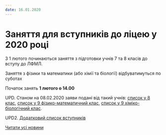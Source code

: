 ```yaml
---
date: 16.01.2020
---
```

# Заняття для вступників до ліцею у 2020 році

З 1 лютого починаються заняття з підготовки учнів 7 та 8 класів до вступу до ЛФМЛ.

Заняття з фізики та математики (або хімії та біології) відбуватимуться по суботах

Початок занять **1 лютого о 14.00**

UPD. Станом на 08.02.2020 заяви подані від такий учнів: [список у 8 клас](/files/blog/заняття-для-вступників-до-ліцею-у-2020-році/список-вступників-8-клас.xlsx), [список у 9 фізико-математичний клас](/files/blog/заняття-для-вступників-до-ліцею-у-2020-році/список-вступників-9-фм-клас.xlsx), [список у 9 хіміко-біологічний клас](/files/blog/заняття-для-вступників-до-ліцею-у-2020-році/список-вступників-9-хб-клас.xlsx).

UPD2. [Додатковий список вступників](/files/blog/заняття-для-вступників-до-ліцею-у-2020-році/додатковий-список-вступників.xlsx)

[Читати усі новини](/news)
